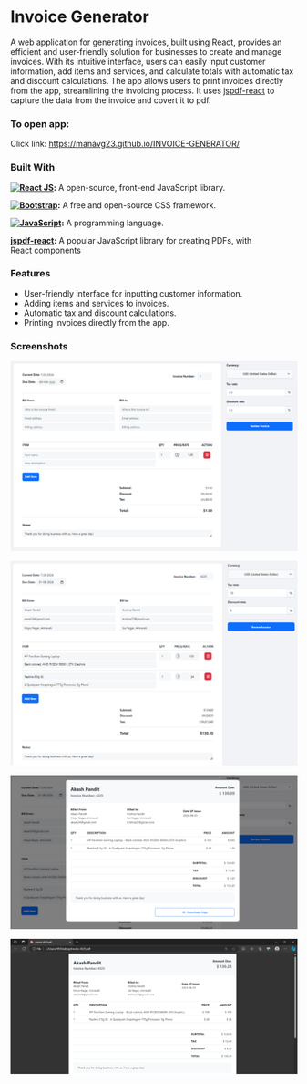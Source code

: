 # Invoice Generator

A web application for generating invoices, built using React, provides an efficient and user-friendly solution for businesses to create and manage invoices. With its intuitive interface, users can easily input customer information, add items and services, and calculate totals with automatic tax and discount calculations. The app allows users to print invoices directly from the app, streamlining the invoicing process. It uses [jspdf-react](https://www.npmjs.com/package/jspdf-react) to capture the data from the invoice and covert it to pdf.



### To open app:
Click link: https://manavg23.github.io/INVOICE-GENERATOR/

### Built With
**[![React JS](https://img.shields.io/badge/-ReactJs-61DAFB?logo=react&logoColor=white&style=for-the-badge)](https://vercel.com/):** A open-source, front-end JavaScript library.

**[![Bootstrap](https://camo.githubusercontent.com/57396ca28ed73547fcc53dc43c059550f0fd7233ab6ac26fd40d65ad0d3018d0/68747470733a2f2f696d672e736869656c64732e696f2f62616467652f626f6f7473747261702d2532333536334437432e7376673f7374796c653d666f722d7468652d6261646765266c6f676f3d626f6f747374726170266c6f676f436f6c6f723d7768697465)](https://getbootstrap.com/):** A free and open-source CSS framework.

**[![JavaScript](https://img.shields.io/badge/JavaScript-323330?style=for-the-badge&logo=javascript&logoColor=F7DF1E)](https://developer.mozilla.org/en-US/docs/Web/JavaScript):** A programming language.

**[jspdf-react](https://www.npmjs.com/package/jspdf-react?activeTab=readme):** A popular JavaScript library for creating PDFs, with React components


### Features
- User-friendly interface for inputting customer information.
- Adding items and services to invoices.
- Automatic tax and discount calculations.
- Printing invoices directly from the app.
  

### Screenshots
![image_1](src/demo/1_Starter_Page.png)

![image_2](src/demo/2_Demo_Page_filled_with_details.png)

![image_3](src/demo/3_Preview_Invoice.png)

![image_4](src/demo/4_Downloaded_Invoice.png)


